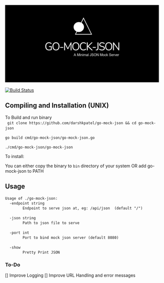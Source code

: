 <img src="img/banner.png">

[![Build Status](https://travis-ci.com/darshkpatel/go-mock-json.svg?branch=master)](https://travis-ci.com/darshkpatel/go-mock-json)

## Compiling and Installation (UNIX)
To Build and run binary  
```  git clone https://github.com/darshkpatel/go-mock-json && cd go-mock-json  ```

``` go build cmd/go-mock-json/go-mock-json.go ```

```./cmd/go-mock-json/go-mock-json```

To install:

You can either copy the binary to ```bin``` directory of your system OR add go-mock-json to PATH


## Usage
```
Usage of ./go-mock-json:
  -endpoint string 
        Endpoint to serve json at, eg: /api/json  (default "/")

  -json string
    	Path to json file to serve
        
  -port int
    	Port to bind mock json server (default 8080)

  -show
    	Pretty Print JSON
```

### To-Do

[] Improve Logging
[] Improve URL Handling and error messages
